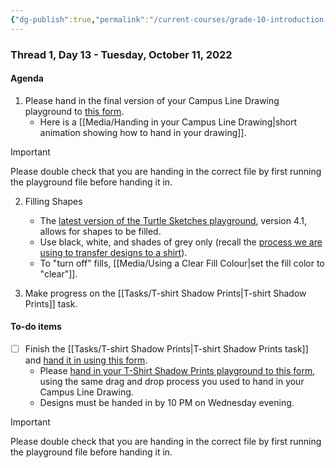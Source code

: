 ```yaml
---
{"dg-publish":true,"permalink":"/current-courses/grade-10-introduction-to-computer-studies/section-1/thread-1/day-13/","dgHomeLink":false,"dgPassFrontmatter":false}
---
```


### Thread 1, Day 13 - Tuesday, October 11, 2022
#### Agenda
1. Please hand in the final version of your Campus Line Drawing playground to [this form](https://docs.google.com/forms/d/e/1FAIpQLSfgvy6K9Y1TzBLw6J2OqjClI39Vj5f-x6wlil2kqE9wH1tVKQ/viewform).
	- Here is a [[Media/Handing in your Campus Line Drawing|short animation showing how to hand in your drawing]].

> [!IMPORTANT]
> Please double check that you are handing in the correct file by first running the playground file before handing it in.

2. Filling Shapes
	- The [latest version of the Turtle Sketches playground](https://www.icloud.com/iclouddrive/030Bsp7EIEhY1TnLkzuz9v76w#Turtle_Sketches_Template_v4-1), version 4.1, allows for shapes to be filled.
	- Use black, white, and shades of grey only (recall the [process we are using to transfer designs to a shirt](http://www.inkodye.com/guides/photo)).
	- To "turn off" fills, [[Media/Using a Clear Fill Colour|set the fill color to "clear"]].

3. Make progress on the [[Tasks/T-shirt Shadow Prints|T-shirt Shadow Prints]] task.
	
#### To-do items
- [ ] Finish the [[Tasks/T-shirt Shadow Prints|T-shirt Shadow Prints task]] and [hand it in using this form](https://docs.google.com/forms/d/e/1FAIpQLSfwa6DH8Ylbvn45avDXNTmyqi2c-4BYp4h0mvsYicFdmxBtiw/viewform).
	- Please [hand in your T-Shirt Shadow Prints playground to this form](), using the same drag and drop process you used to hand in your Campus Line Drawing.
	- Designs must be handed in by 10 PM on Wednesday evening.
	
> [!IMPORTANT]
> Please double check that you are handing in the correct file by first running the playground file before handing it in.	
